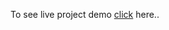 To see live project demo
<a href="https://monikashakya18.github.io/SignaturePad/Index.html">click</a> here..
